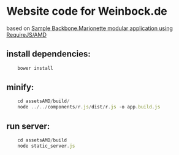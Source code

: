 # Website code for Weinbock.de

based on [Sample Backbone.Marionette modular application using RequireJS/AMD](https://github.com/t2k/backbone.marionette-RequireJS)


## install dependencies:

```javascript
	bower install
```

## minify:

```javascript
	cd assetsAMD/build/
	node ../../components/r.js/dist/r.js -o app.build.js
```

## run server:

```javascript
	cd assetsAMD/build
	node static_server.js
```

